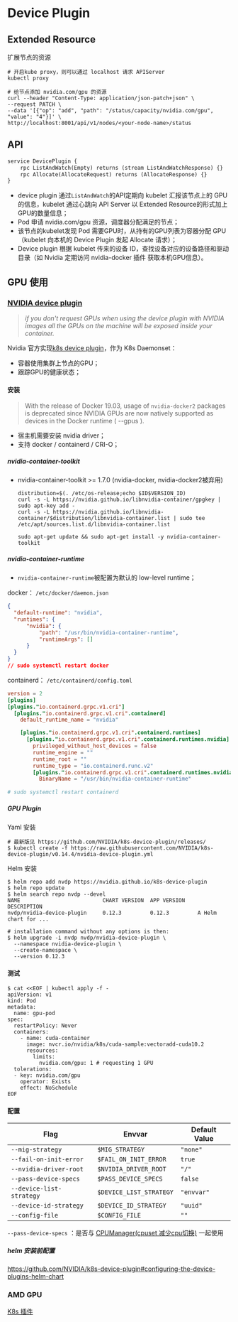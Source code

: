 # Device Plugin

## Extended Resource

扩展节点的资源

```shell
# 开启kube proxy，则可以通过 localhost 请求 APIServer
kubectl proxy

# 给节点添加 nvidia.com/gpu 的资源
curl --header "Content-Type: application/json-patch+json" \
--request PATCH \
--data '[{"op": "add", "path": "/status/capacity/nvidia.com/gpu", "value": "4"}]' \
http://localhost:8001/api/v1/nodes/<your-node-name>/status
```



## API

```protobuf
service DevicePlugin {
    rpc ListAndWatch(Empty) returns (stream ListAndWatchResponse) {}
    rpc Allocate(AllocateRequest) returns (AllocateResponse) {}
}
```

- device plugin 通过`ListAndWatch`的API定期向 kubelet 汇报该节点上的 GPU  的信息，kubelet 通过心跳向 API Server 以 Extended Resource的形式加上GPU的数量信息；
- Pod 申请 nvidia.com/gpu 资源，调度器分配满足的节点；
- 该节点的kubelet发现 Pod 需要GPU时，从持有的GPU列表为容器分配 GPU（kubelet 向本机的 Device Plugin 发起 Allocate 请求）；
- Device plugin 根据 kubelet 传来的设备 ID，查找设备对应的设备路径和驱动目录（如 Nvidia 定期访问 nvidia-docker 插件 获取本机GPU信息）。



## GPU 使用

### [NVIDIA device plugin](https://github.com/NVIDIA/k8s-device-plugin)

> *if you don't request GPUs when using the device plugin with NVIDIA images all the GPUs on the machine will be exposed inside your container.*

Nvidia 官方实现[k8s device plugin](./k8s_device.md)，作为 K8s Daemonset：

- 容器使用集群上节点的GPU；
- 跟踪GPU的健康状态；


#### 安装

> With the release of Docker 19.03, usage of `nvidia-docker2` packages is deprecated since NVIDIA GPUs are now natively supported as devices in the Docker runtime ( --gpus ).

- 宿主机需要安装 nvidia driver；
- 支持 docker / containerd / CRI-O；

##### nvidia-container-toolkit

- nvidia-container-toolkit >= 1.7.0 (nvidia-docker, nvidia-docker2被弃用)

  ```shell
  distribution=$(. /etc/os-release;echo $ID$VERSION_ID)
  curl -s -L https://nvidia.github.io/libnvidia-container/gpgkey | sudo apt-key add -
  curl -s -L https://nvidia.github.io/libnvidia-container/$distribution/libnvidia-container.list | sudo tee /etc/apt/sources.list.d/libnvidia-container.list
  
  sudo apt-get update && sudo apt-get install -y nvidia-container-toolkit
  ```

##### nvidia-container-runtime

- `nvidia-container-runtime`被配置为默认的 low-level runtime；

docker：  `/etc/docker/daemon.json`

  ```json
{
    "default-runtime": "nvidia",
    "runtimes": {
        "nvidia": {
            "path": "/usr/bin/nvidia-container-runtime",
            "runtimeArgs": []
        }
    }
}
// sudo systemctl restart docker
  ```

containerd：  `/etc/containerd/config.toml`

  ```toml
version = 2
[plugins]
  [plugins."io.containerd.grpc.v1.cri"]
    [plugins."io.containerd.grpc.v1.cri".containerd]
      default_runtime_name = "nvidia"

      [plugins."io.containerd.grpc.v1.cri".containerd.runtimes]
        [plugins."io.containerd.grpc.v1.cri".containerd.runtimes.nvidia]
          privileged_without_host_devices = false
          runtime_engine = ""
          runtime_root = ""
          runtime_type = "io.containerd.runc.v2"
          [plugins."io.containerd.grpc.v1.cri".containerd.runtimes.nvidia.options]
            BinaryName = "/usr/bin/nvidia-container-runtime"
            
# sudo systemctl restart containerd
  ```

##### GPU Plugin

Yaml 安装

```shell
# 最新版见 https://github.com/NVIDIA/k8s-device-plugin/releases/
$ kubectl create -f https://raw.githubusercontent.com/NVIDIA/k8s-device-plugin/v0.14.4/nvidia-device-plugin.yml
```

Helm 安装

```shell
$ helm repo add nvdp https://nvidia.github.io/k8s-device-plugin
$ helm repo update
$ helm search repo nvdp --devel
NAME                     	  CHART VERSION  APP VERSION	DESCRIPTION
nvdp/nvidia-device-plugin	  0.12.3         0.12.3         A Helm chart for ...

# installation command without any options is then:
$ helm upgrade -i nvdp nvdp/nvidia-device-plugin \
  --namespace nvidia-device-plugin \
  --create-namespace \
  --version 0.12.3

```



#### 测试

```shell
$ cat <<EOF | kubectl apply -f -
apiVersion: v1
kind: Pod
metadata:
  name: gpu-pod
spec:
  restartPolicy: Never
  containers:
    - name: cuda-container
      image: nvcr.io/nvidia/k8s/cuda-sample:vectoradd-cuda10.2
      resources:
        limits:
          nvidia.com/gpu: 1 # requesting 1 GPU
  tolerations:
  - key: nvidia.com/gpu
    operator: Exists
    effect: NoSchedule
EOF
```

#### 配置

| Flag                     | Envvar                  | Default Value |
| ------------------------ | ----------------------- | ------------- |
| `--mig-strategy`         | `$MIG_STRATEGY`         | `"none"`      |
| `--fail-on-init-error`   | `$FAIL_ON_INIT_ERROR`   | `true`        |
| `--nvidia-driver-root`   | `$NVIDIA_DRIVER_ROOT`   | `"/"`         |
| `--pass-device-specs`    | `$PASS_DEVICE_SPECS`    | `false`       |
| `--device-list-strategy` | `$DEVICE_LIST_STRATEGY` | `"envvar"`    |
| `--device-id-strategy`   | `$DEVICE_ID_STRATEGY`   | `"uuid"`      |
| `--config-file`          | `$CONFIG_FILE`          | `""`          |

`--pass-device-specs`  ：是否与 [CPUManager(cpuset 减少cpu切换)](https://kubernetes.io/zh-cn/docs/tasks/administer-cluster/cpu-management-policies/#static-policy-options) 一起使用

##### helm 安装前配置

https://github.com/NVIDIA/k8s-device-plugin#configuring-the-device-plugins-helm-chart



### AMD GPU

[K8s 插件](https://github.com/ROCm/k8s-device-plugin#deployment)

